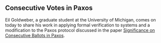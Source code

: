 ## Consecutive Votes in Paxos

Eil Goldweber, a graduate student at the University of Michigan, comes on today to share his work in applying formal verification to systems and a modification to the Paxos protocol discussed in the paper [Significance on Consecutive Ballots in Paxos](https://dl.acm.org/doi/10.1145/3382734.3405700).

